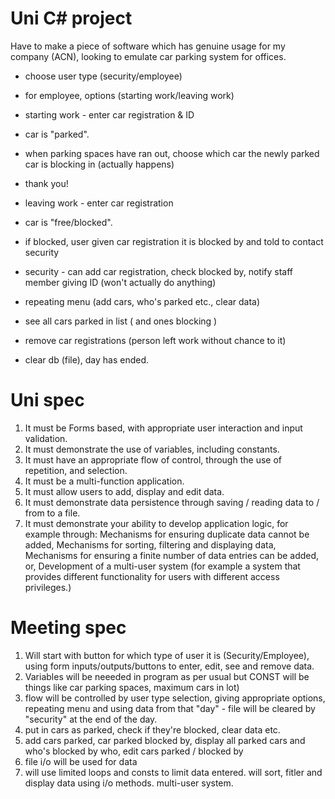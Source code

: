 # Uni C# project

Have to make a piece of software which has genuine usage for my company (ACN), looking to emulate car parking system for offices. 
- choose user type (security/employee)

- for employee, options (starting work/leaving work)

- starting work - enter car registration & ID
- car is "parked". 
- when parking spaces have ran out, choose which car the newly parked car is blocking in (actually happens) 
- thank you! 

- leaving work - enter car registration
- car is "free/blocked". 
- if blocked, user given car registration it is blocked by and told to contact security

- security - can add car registration, check blocked by, notify staff member giving ID (won't actually do anything) 
- repeating menu (add cars, who's parked etc., clear data)
- see all cars parked in list ( and ones blocking ) 
- remove car registrations (person left work without chance to it) 
- clear db (file), day has ended.

# Uni spec

1. It must be Forms based, with appropriate user interaction and input validation.
2. It must demonstrate the use of variables, including constants.
3. It must have an appropriate flow of control, through the use of repetition, and selection.
4. It must be a multi-function application.
5. It must allow users to add, display and edit data.
6. It must demonstrate data persistence through saving / reading data to / from to a file.
7. It must demonstrate your ability to develop application logic, for example through: Mechanisms for ensuring duplicate data cannot be added, Mechanisms for sorting, filtering and displaying data, Mechanisms for ensuring a finite number of data entries can be added, or, Development of a multi-user system (for example a system that provides different functionality for users with different access privileges.)

# Meeting spec 

1. Will start with button for which type of user it is (Security/Employee), using form inputs/outputs/buttons to enter, edit, see and remove data.
2. Variables will be neeeded in program as per usual but CONST will be things like car parking spaces, maximum cars in lot)
3. flow will be controlled by user type selection, giving appropriate options, repeating menu and using data from that "day" - file will be cleared by "security" at the end of the day. 
4. put in cars as parked, check if they're blocked, clear data etc.
5. add cars parked, car parked blocked by, display all parked cars and who's blocked by who, edit cars parked / blocked by
6. file i/o will be used for data
7. will use limited loops and consts to limit data entered. will sort, fitler and display data using i/o methods. multi-user system.
